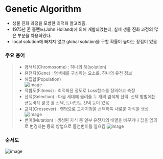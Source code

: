 # Genetic Algorithm

 - 생물 진화 과정을 모방한 최적화 알고리즘. 
 - 1975년 존 홀랜드(John Holland)에 의해 개발되었는데, 실제 생물 진화 과정의 많은 부분을 차용하였다.
 - local solution에 빠지지 않고 global solution을 구할 확률이 높다는 장점이 있음

### 주요 용어
> - 염색체(Chromosome) : 하나의 해(solution)
> - 유전자(Gene) : 염색체를 구성하는 요소로, 하나의 유전 정보
> - 해집합(Population)  
![image](gen1.png)
> - 적합도(Fitness) : 최적화된 정도로 Loss함수를 정의하고 측정
> - 선택(Selection) : 다음 세대에 물려줄 두 개의 염색체 선택. 선택 방법에는 균등비례 룰렛 휠 선택, 토너먼트 선택 등이 있음
> - 교차(Crossover) : 랜덤으로 교차지점을 선택하여 새로운 자식을 생성
![image](gen2.png)
> - 변이(Mutation) : 생성된 자식 중 일부 유전자의 배열을 바꾸거나 값을 임의로 변경하는 등의 방법으로 돌연변이를 일으킴
![image](gen3.png)


### 순서도
![image](gen4.png)
